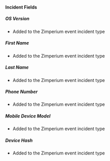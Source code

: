 #### Incident Fields
##### OS Version
  - Added to the Zimperium event incident type
##### First Name
  - Added to the Zimperium event incident type
##### Last Name
  - Added to the Zimperium event incident type
##### Phone Number
  - Added to the Zimperium event incident type
##### Mobile Device Model
  - Added to the Zimperium event incident type
##### Device Hash
  - Added to the Zimperium event incident type